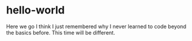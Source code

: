 # hello-world
Here we go
I think I just remembered why I never learned to code beyond the basics before. This time will be different.
